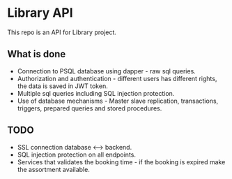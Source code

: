 # Library API
This repo is an API for Library project.
<br>
## What is done
- Connection to PSQL database using dapper - raw sql queries.
- Authorization and authentication - different users has different rights, the data is saved in JWT token.
- Multiple sql queries including SQL injection protection.
- Use of database mechanisms - Master slave replication, transactions, triggers, prepared queries and stored procedures.
## TODO
- SSL connection database <--> backend.
- SQL injection protection on all endpoints.
- Services that validates the booking time - if the booking is expired make the assortment available.
